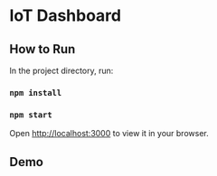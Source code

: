# IoT Dashboard


## How to Run

In the project directory, run:
### `npm install`
### `npm start`
Open [http://localhost:3000](http://localhost:3000) to view it in your browser.

## Demo

